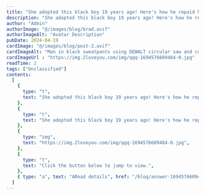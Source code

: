 ```yaml
---
title: "She adopted this black boy 19 years ago! Here's how he repaid her years later…"
description: "She adopted this black boy 19 years ago! Here's how he repaid her years later…"
author: "Admin"
authorImage: "@/images/blog/brad.avif"
authorImageAlt: "Avatar Description"
pubDate: 2024-04-19
cardImage: "@/images/blog/post-2.avif"
cardImageAlt: "Man in black sweatpants using DEWALT circular saw and cutting a wood plank"
cardImageUrl : "https://img.2loveyou.com/img/qqq-1694576609484-0.jpg"
readTime: 2
tags: ["Unclassified"]
contents:
  [
    {
      type: "t",
      text: "She adopted this black boy 19 years ago! Here's how he repaid her years later\u2026",
    },
    {
      type: "t",
      text: "She adopted this black boy 19 years ago! Here's how he repaid her years later\u2026",
    },
    {
      type: "img",
      text: "https://img.2loveyou.com/img/qqq-1694576609484-0.jpg",
    },
    {
      type: "t",
      text: "Click the button below to jump to view.",
    },
    { type: "a", text: "ARead details", href: "/blog/answer-1694576609484-429713/" },
  ]
---
```

